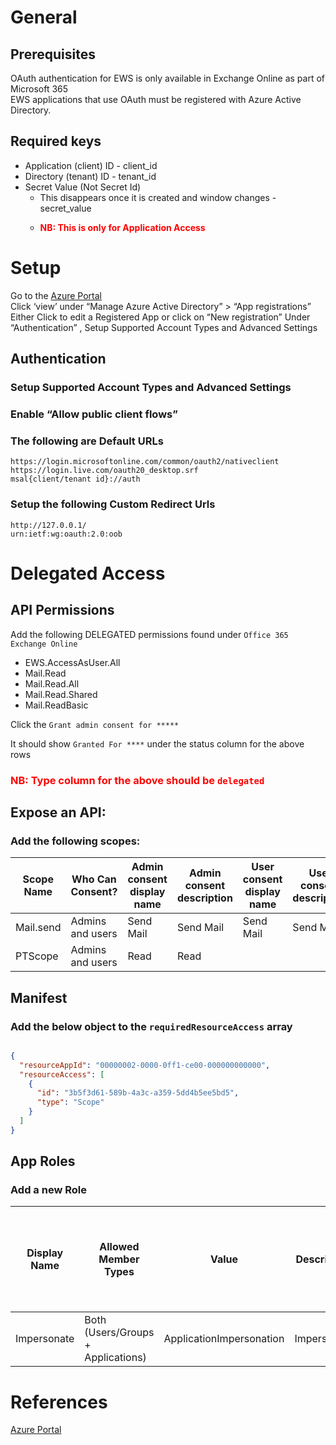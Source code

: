 # General 

## Prerequisites

OAuth authentication for EWS is only available in Exchange Online as part of Microsoft 365  
EWS applications that use OAuth must be registered with Azure Active Directory.  

## Required keys

* Application (client) ID - client_id
* Directory (tenant) ID - tenant_id
* Secret Value (Not Secret Id)
  * This disappears once it is created and window changes - secret_value 
  * <p style="color: red;font-weight: bold">NB: This is only for Application Access</p>

# Setup

Go to the [Azure Portal](https://portal.azure.com/#home)  
Click ‘view’ under “Manage Azure Active Directory” > “App registrations”  
Either Click to edit a Registered App or click on “New registration”
Under “Authentication” , Setup Supported Account Types and Advanced Settings  


## Authentication
### Setup Supported Account Types and Advanced Settings
### Enable “Allow public client flows”


### The following are Default URLs
```text
https://login.microsoftonline.com/common/oauth2/nativeclient
https://login.live.com/oauth20_desktop.srf
msal{client/tenant id}://auth
```

### Setup the following Custom Redirect Urls

```text
http://127.0.0.1/
urn:ietf:wg:oauth:2.0:oob
```

# Delegated Access

## API Permissions

Add the following DELEGATED permissions found under `Office 365 Exchange Online`

* EWS.AccessAsUser.All
* Mail.Read
* Mail.Read.All
* Mail.Read.Shared
* Mail.ReadBasic


Click the `Grant admin consent for *****`

It should show `Granted For ****` under the status column for the above rows 

### <div style="color: red">NB: Type column for the above should be `delegated`</div>


## Expose an API:

### Add the following scopes:

| Scope Name | Who Can Consent? | Admin consent display name | Admin consent description | User consent display name | User consent description | State   |
|------------|------------------|----------------------------|---------------------------|---------------------------|--------------------------|---------|
| Mail.send  | Admins and users | Send Mail                  | Send Mail                 | Send Mail                 | Send Mail                | Enabled |
| PTScope    | Admins and users | Read                       | Read                      |                           |                          | Enabled |


## Manifest

### Add the below object to the `requiredResourceAccess` array

```json

{
  "resourceAppId": "00000002-0000-0ff1-ce00-000000000000",
  "resourceAccess": [
    {
      "id": "3b5f3d61-589b-4a3c-a359-5dd4b5ee5bd5",
      "type": "Scope"
    }
  ]
}

```

## App Roles

### Add a new Role

| Display Name | Allowed Member Types               | Value                    | Description | Do you want to enable this app role? |
|--------------|------------------------------------|--------------------------|-------------|--------------------------------------|
| Impersonate  | Both (Users/Groups + Applications) | ApplicationImpersonation | Impersonate | True                                 |

# References

[Azure Portal](https://portal.azure.com/#home)

